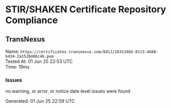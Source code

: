 # STIR/SHAKEN Certificate Repository Compliance

## TransNexus

Name: `https://certificates.transnexus.com/841J/183124b6-0113-4688-b434-2a1520486c4b.pem`\
Tested At: 01 Jun 25 22:53 UTC\
Time: 19ms

### Issues

no warning, or error, or notice date level issues were found

Generated: 01 Jun 25 22:59 UTC